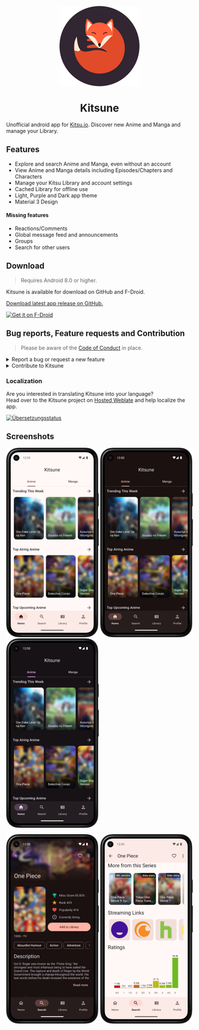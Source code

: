 <div align="center">
<img src="./media/kitsune-logo.svg">
<h1>Kitsune</h1>
</div>

Unofficial android app for [Kitsu.io](https://kitsu.io). Discover new Anime and Manga and manage your Library.

## Features
- Explore and search Anime and Manga, even without an account
- View Anime and Manga details including Episodes/Chapters and Characters
- Manage your Kitsu Library and account settings
- Cached Library for offline use
- Light, Purple and Dark app theme
- Material 3 Design

#### Missing features
- Reactions/Comments
- Global message feed and announcements
- Groups
- Search for other users

## Download
> Requires Android 8.0 or higher.

Kitsune is available for download on GitHub and F-Droid.

[Download latest app release on GitHub.](https://github.com/Drumber/Kitsune/releases/latest)

[<img src="https://fdroid.gitlab.io/artwork/badge/get-it-on.png" alt="Get it on F-Droid" height="75">](https://f-droid.org/packages/io.github.drumber.kitsune/)

## Bug reports, Feature requests and Contribution
> Please be aware of the [Code of Conduct](CODE_OF_CONDUCT.md) in place.

<details><summary>Report a bug or request a new feature</summary>

  - Please check out [existing issues](https://github.com/Drumber/Kitsune/issues?q=is%3Aissue) first to avoid duplicates.
  - [Open a new issue](https://github.com/Drumber/Kitsune/issues/new/choose)

</details>

<details><summary>Contribute to Kitsune</summary>

  - See [Contributing](CONTRIBUTING.md) for more details.

</details>

### Localization
Are you interested in translating Kitsune into your language?  
Head over to the Kitsune project on [Hosted Weblate](https://hosted.weblate.org/engage/kitsune/) and help localize the app.

<a href="https://hosted.weblate.org/engage/kitsune/">
<img src="https://hosted.weblate.org/widget/kitsune/287x66-white.png" alt="Übersetzungsstatus" />
</a>

## Screenshots
<img src="./media/light_home_screen_framed.png" width="250"> <img src="./media/dark_home_screen_framed.png" width="250"> <img src="./media/dark_purple_home_screen_framed.png" width="250">

<img src="./media/dark_details_screen_framed.png" width="250"> <img src="./media/light_details_ratings_screen_framed.png" width="250">
